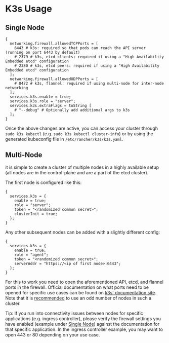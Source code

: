 # K3s Usage

## Single Node

```
{
  networking.firewall.allowedTCPPorts = [
    6443 # k3s: required so that pods can reach the API server (running on port 6443 by default)
    # 2379 # k3s, etcd clients: required if using a "High Availability Embedded etcd" configuration
    # 2380 # k3s, etcd peers: required if using a "High Availability Embedded etcd" configuration
  ];
  networking.firewall.allowedUDPPorts = [
    # 8472 # k3s, flannel: required if using multi-node for inter-node networking
  ];
  services.k3s.enable = true;
  services.k3s.role = "server";
  services.k3s.extraFlags = toString [
    # "--debug" # Optionally add additional args to k3s
  ];
}
```

Once the above changes are active, you can access your cluster through `sudo k3s kubectl` (e.g. `sudo k3s kubectl cluster-info`) or by using the generated kubeconfig file in `/etc/rancher/k3s/k3s.yaml`.

## Multi-Node

it is simple to create a cluster of multiple nodes in a highly available setup (all nodes are in the control-plane and are a part of the etcd cluster).

The first node is configured like this:
```
{
  services.k3s = {
    enable = true;
    role = "server";
    token = "<randomized common secret>";
    clusterInit = true;
  };
}
```

Any other subsequent nodes can be added with a slightly different config:

```
{
  services.k3s = {
    enable = true;
    role = "agent";
    token = "<randomized common secret>";
    serverAddr = "https://<ip of first node>:6443";
  };
}
```

For this to work you need to open the aforementioned API, etcd, and flannel ports in the firewall. Official documentation on what ports need to be opened for specific use cases can be found on [k3s' documentation site](https://docs.k3s.io/installation/requirements#inbound-rules-for-k3s-nodes). Note that it is [recommended](https://etcd.io/docs/v3.3/faq/#why-an-odd-number-of-cluster-members) to use an odd number of nodes in such a cluster.

Tip: If you run into connectivity issues between nodes for specific applications (e.g. ingress controller), please verify the firewall settings you have enabled (example under [Single Node](#single-node)) against the documentation for that specific application. In the ingress controller example, you may want to open 443 or 80 depending on your use case.
